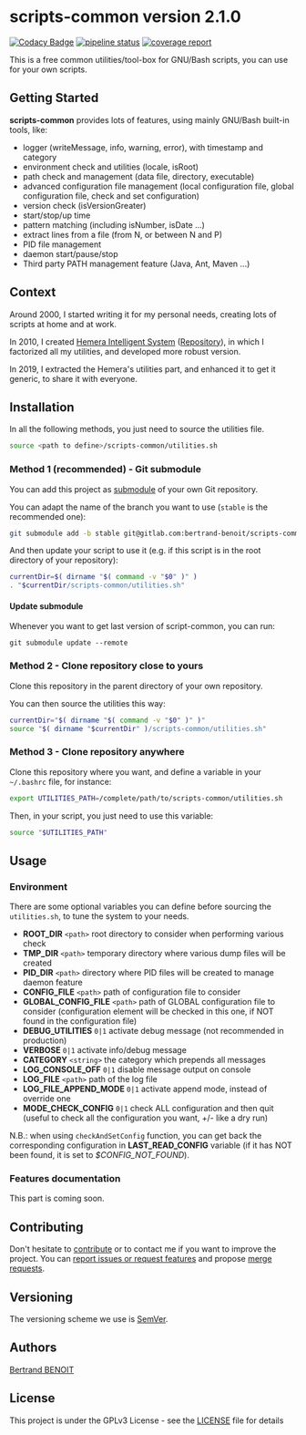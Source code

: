 # scripts-common version 2.1.0
[![Codacy Badge](https://api.codacy.com/project/badge/Grade/30f3d380d4c846689aaccfbc87b1a883)](https://www.codacy.com/manual/gitlabRepositories/scripts-common-tests_2?utm_source=gitlab.com&amp;utm_medium=referral&amp;utm_content=bertrand-benoit/scripts-common-tests&amp;utm_campaign=Badge_Grade)
[![pipeline status](https://gitlab.com/bertrand-benoit/scripts-common/badges/master/pipeline.svg)](https://gitlab.com/bertrand-benoit/scripts-common/-/commits/master)
[![coverage report](https://gitlab.com/bertrand-benoit/scripts-common/badges/master/coverage.svg)](https://gitlab.com/bertrand-benoit/scripts-common/-/commits/master)

This is a free common utilities/tool-box for GNU/Bash scripts, you can use for your own scripts.

## Getting Started
**scripts-common** provides lots of features, using mainly GNU/Bash built-in tools, like:
-   logger (writeMessage, info, warning, error), with timestamp and category
-   environment check and utilities (locale, isRoot)
-   path check and management (data file, directory, executable)
-   advanced configuration file management (local configuration file, global configuration file, check and set configuration)
-   version check (isVersionGreater)
-   start/stop/up time
-   pattern matching (including isNumber, isDate ...)
-   extract lines from a file (from N, or between N and P)
-   PID file management
-   daemon start/pause/stop
-   Third party PATH management feature (Java, Ant, Maven ...)

## Context
Around 2000, I started writing it for my personal needs, creating lots of scripts at home and at work.

In 2010, I created [Hemera Intelligent System](https://gitlab.com/bertrand-benoit/hemerais/wikis) ([Repository](https://gitlab.com/bertrand-benoit/hemerais)), in which I factorized all my utilities, and developed more robust version.

In 2019, I extracted the Hemera's utilities part, and enhanced it to get it generic, to share it with everyone.

## Installation
In all the following methods, you just need to source the utilities file.
```bash
source <path to define>/scripts-common/utilities.sh
```

### Method 1 (recommended) - Git submodule
You can add this project as [submodule](https://git-scm.com/book/en/v2/Git-Tools-Submodules) of your own Git repository.

You can adapt the name of the branch you want to use (`stable` is the recommended one):
```bash
git submodule add -b stable git@gitlab.com:bertrand-benoit/scripts-common.git
```

And then update your script to use it (e.g. if this script is in the root directory of your repository):
```bash
currentDir=$( dirname "$( command -v "$0" )" )
. "$currentDir/scripts-common/utilities.sh"
```

#### Update submodule
Whenever you want to get last version of script-common, you can run:
```
git submodule update --remote
```


### Method 2 - Clone repository close to yours
Clone this repository in the parent directory of your own repository.

You can then source the utilities this way:
```bash
currentDir="$( dirname "$( command -v "$0" )" )"
source "$( dirname "$currentDir" )/scripts-common/utilities.sh"
```

### Method 3 - Clone repository anywhere
Clone this repository where you want, and define a variable in your `~/.bashrc` file, for instance:
```bash
export UTILITIES_PATH=/complete/path/to/scripts-common/utilities.sh
```

Then, in your script, you just need to use this variable:
```bash
source "$UTILITIES_PATH"
```

## Usage
### Environment
There are some optional variables you can define before sourcing the `utilities.sh`, to tune the system to your needs.

-   **ROOT_DIR**           `<path>`  root directory to consider when performing various check
-   **TMP_DIR**            `<path>`  temporary directory where various dump files will be created
-   **PID_DIR**            `<path>`  directory where PID files will be created to manage daemon feature
-   **CONFIG_FILE**        `<path>`  path of configuration file to consider
-   **GLOBAL_CONFIG_FILE** `<path>`  path of GLOBAL configuration file to consider (configuration element will be checked in this one, if NOT found in the configuration file)
-   **DEBUG_UTILITIES**              `0|1`  activate debug message (not recommended in production)
-   **VERBOSE**                      `0|1`  activate info/debug message
-   **CATEGORY**                 `<string>` the category which prepends all messages
-   **LOG_CONSOLE_OFF**              `0|1`  disable message output on console
-   **LOG_FILE**                   `<path>` path of the log file
-   **LOG_FILE_APPEND_MODE**         `0|1`  activate append mode, instead of override one
-   **MODE_CHECK_CONFIG**   `0|1`  check ALL configuration and then quit (useful to check all the configuration you want, +/- like a dry run)

N.B.: when using `checkAndSetConfig` function, you can get back the corresponding configuration in **LAST_READ_CONFIG** variable (if it has NOT been found, it is set to *$CONFIG_NOT_FOUND*).

### Features documentation
This part is coming soon.

## Contributing
Don't hesitate to [contribute](https://opensource.guide/how-to-contribute/) or to contact me if you want to improve the project.
You can [report issues or request features](https://gitlab.com/bertrand-benoit/scripts-common/issues) and propose [merge requests](https://gitlab.com/bertrand-benoit/scripts-common/merge_requests).

## Versioning
The versioning scheme we use is [SemVer](http://semver.org/).

## Authors
[Bertrand BENOIT](mailto:contact@bertrand-benoit.net)

## License
This project is under the GPLv3 License - see the [LICENSE](LICENSE) file for details

